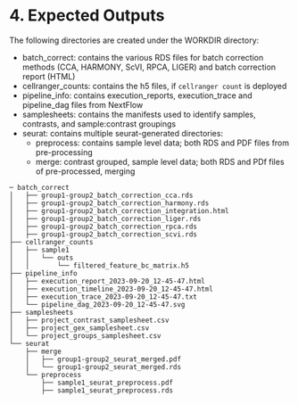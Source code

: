 # 4. Expected Outputs
The following directories are created under the WORKDIR directory:

- batch_correct: contains the various RDS files for batch correction methods (CCA, HARMONY, ScVI, RPCA, LIGER) and batch correction report (HTML)
- cellranger_counts: contains the h5 files, if `cellranger count` is deployed
- pipeline_info: contains execution_reports, execution_trace and pipeline_dag files from NextFlow
- samplesheets: contains the manifests used to identify samples, contrasts, and sample:contrast groupings
- seurat: contains multiple seurat-generated directories:
    - preprocess: contains sample level data; both RDS and PDF files from pre-processing
    - merge: contrast grouped, sample level data; both RDS and PDf files of pre-processed, merging

```
─ batch_correct
│   ├── group1-group2_batch_correction_cca.rds
│   ├── group1-group2_batch_correction_harmony.rds
│   ├── group1-group2_batch_correction_integration.html
│   ├── group1-group2_batch_correction_liger.rds
│   ├── group1-group2_batch_correction_rpca.rds
│   ├── group1-group2_batch_correction_scvi.rds
├── cellranger_counts
│   ├── sample1
│   │   └── outs
│   │       └── filtered_feature_bc_matrix.h5
├── pipeline_info
│   ├── execution_report_2023-09-20_12-45-47.html
│   ├── execution_timeline_2023-09-20_12-45-47.html
│   ├── execution_trace_2023-09-20_12-45-47.txt
│   └── pipeline_dag_2023-09-20_12-45-47.svg
├── samplesheets
│   ├── project_contrast_samplesheet.csv
│   ├── project_gex_samplesheet.csv
│   └── project_groups_samplesheet.csv
└── seurat
    ├── merge
    │   ├── group1-group2_seurat_merged.pdf
    │   └── group1-group2_seurat_merged.rds
    └── preprocess
        ├── sample1_seurat_preprocess.pdf
        ├── sample1_seurat_preprocess.rds
```